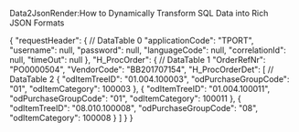 Data2JsonRender:How to Dynamically Transform SQL Data into Rich JSON Formats


{
  "requestHeader": { // DataTable 0
    "applicationCode": "TPORT",
    "username": null,
    "password": null,
    "languageCode": null,
    "correlationId": null,
    "timeOut": null
  },
  "H_ProcOrder": {  // DataTable 1
    "OrderRefNr": "PO0000504",
    "VendorCode": "BB201707154",
    "H_ProcOrderDet": [  // DataTable 2
      {
        "odItemTreeID": "01.004.100003",
        "odPurchaseGroupCode": "01",
        "odItemCategory": 100003
      },
      {
        "odItemTreeID": "01.004.100011",
        "odPurchaseGroupCode": "01",
        "odItemCategory": 100011
      },
      {
        "odItemTreeID": "08.010.100008",
        "odPurchaseGroupCode": "08",
        "odItemCategory": 100008
      }
    ]
  }
}
